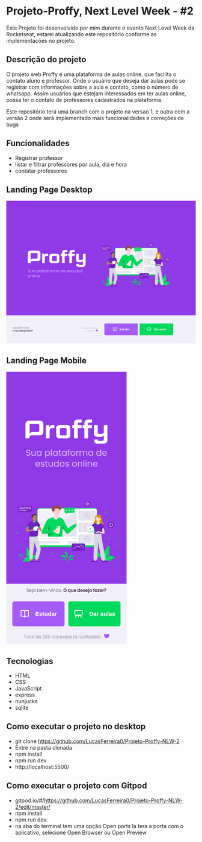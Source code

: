 # Projeto-Proffy, Next Level Week - #2

Este Projeto foi desenvolvido por mim durante o evento Next Level Week da Rocketseat,
estarei atualizando este repositório conforme as implementações no projeto.

## Descrição do projeto

O projeto web Proffy é uma plataforma de aulas online, que facilita o contato aluno e professor.
Onde o usuário que deseja dar aulas pode se registrar com informações sobre a aula e contato, como o número de whatsapp. Assim usuários que estejam interessados em ter aulas online, possa ter o contato de professores cadastrados na plataforma.

Este repositório terá uma branch com o projeto na versao 1, e outra com a versão 2 onde será implementado mais funcionalidades e correções de bugs 

## Funcionalidades 
* Registrar professor 
* listar e filtrar professores por aula, dia e hora 
* contatar professores

## Landing Page Desktop
![GitHub Logo](/images/Desktop/landing-page2.png)

## Landing Page Mobile
![GitHub Logo](/images/Mobile/landing-page2.png) 

## Tecnologias 
* HTML
* CSS
* JavaScript
* express
* nunjucks
* sqlite

## Como executar o projeto no desktop
* git clone https://github.com/LucasFerreira0/Projeto-Proffy-NLW-2
* Entre na pasta clonada
* npm install
* npm run dev
* http://localhost:5500/

## Como executar o projeto com Gitpod
* gitpod.io/#/https://github.com/LucasFerreira0/Projeto-Proffy-NLW-2/edit/master/
* npm install
* npm run dev
* na aba do terminal tem uma opção Open ports la tera a porta com o aplicativo, selecione Open Browser ou Open Preview 

